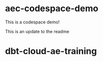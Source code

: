# aec-codespace-demo
This is a codespace demo!

This is an update to the readme
# dbt-cloud-ae-training
